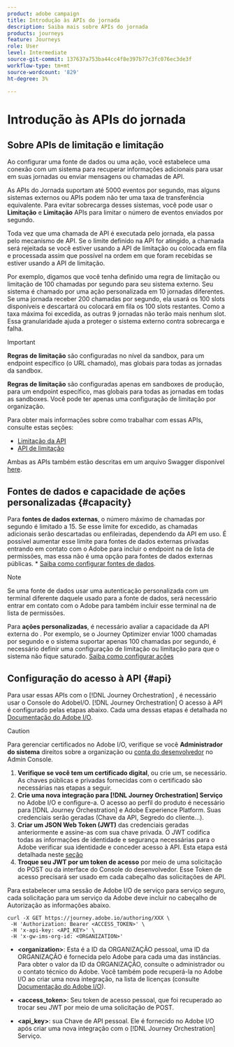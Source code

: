 ```yaml
---
product: adobe campaign
title: Introdução às APIs do jornada
description: Saiba mais sobre APIs do jornada
products: journeys
feature: Journeys
role: User
level: Intermediate
source-git-commit: 137637a753ba44cc4f8e397b77c3fc076ec3de3f
workflow-type: tm+mt
source-wordcount: '829'
ht-degree: 3%

---
```


# Introdução às APIs do jornada

## Sobre APIs de limitação e limitação

Ao configurar uma fonte de dados ou uma ação, você estabelece uma conexão com um sistema para recuperar informações adicionais para usar em suas jornadas ou enviar mensagens ou chamadas de API.

As APIs do Jornada suportam até 5000 eventos por segundo, mas alguns sistemas externos ou APIs podem não ter uma taxa de transferência equivalente. Para evitar sobrecarga desses sistemas, você pode usar o **Limitação** e **Limitação** APIs para limitar o número de eventos enviados por segundo.

Toda vez que uma chamada de API é executada pelo jornada, ela passa pelo mecanismo de API. Se o limite definido na API for atingido, a chamada será rejeitada se você estiver usando a API de limitação ou colocada em fila e processada assim que possível na ordem em que foram recebidas se estiver usando a API de limitação.

Por exemplo, digamos que você tenha definido uma regra de limitação ou limitação de 100 chamadas por segundo para seu sistema externo. Seu sistema é chamado por uma ação personalizada em 10 jornadas diferentes. Se uma jornada receber 200 chamadas por segundo, ela usará os 100 slots disponíveis e descartará ou colocará em fila os 100 slots restantes. Como a taxa máxima foi excedida, as outras 9 jornadas não terão mais nenhum slot. Essa granularidade ajuda a proteger o sistema externo contra sobrecarga e falha.

>[!IMPORTANT]
>
>**Regras de limitação** são configuradas no nível da sandbox, para um endpoint específico (o URL chamado), mas globais para todas as jornadas da sandbox.
>
>**Regras de limitação** são configuradas apenas em sandboxes de produção, para um endpoint específico, mas globais para todas as jornadas em todas as sandboxes. Você pode ter apenas uma configuração de limitação por organização.

Para obter mais informações sobre como trabalhar com essas APIs, consulte estas seções:

* [Limitação da API](capping.md)
* [API de limitação](throttling.md)

Ambas as APIs também estão descritas em um arquivo Swagger disponível [here](https://adobedocs.github.io/JourneyAPI/docs/).

## Fontes de dados e capacidade de ações personalizadas {#capacity}

Para **fontes de dados externas**, o número máximo de chamadas por segundo é limitado a 15. Se esse limite for excedido, as chamadas adicionais serão descartadas ou enfileiradas, dependendo da API em uso. É possível aumentar esse limite para fontes de dados externas privadas entrando em contato com o Adobe para incluir o endpoint na  de lista de permissões, mas essa não é uma opção para fontes de dados externas públicas. * [Saiba como configurar fontes de dados](../datasource/about-data-sources.md).

>[!NOTE]
>
>Se uma fonte de dados usar uma autenticação personalizada com um terminal diferente daquele usado para a fonte de dados, será necessário entrar em contato com o Adobe para também incluir esse terminal na  de lista de permissões.

Para **ações personalizadas**, é necessário avaliar a capacidade da API externa do . Por exemplo, se o Journey Optimizer enviar 1000 chamadas por segundo e o sistema suportar apenas 100 chamadas por segundo, é necessário definir uma configuração de limitação ou limitação para que o sistema não fique saturado. [Saiba como configurar ações](../action/action.md)

## Configuração do acesso à API {#api}

Para usar essas APIs com o [!DNL Journey Orchestration] , é necessário usar o Console do AdobeI/O. [!DNL Journey Orchestration] O acesso à API é configurado pelas etapas abaixo. Cada uma dessas etapas é detalhada no [Documentação do Adobe I/O](https://www.adobe.io/authentication/auth-methods.html#!AdobeDocs/adobeio-auth/master/AuthenticationOverview/ServiceAccountIntegration.md).

>[!CAUTION]
>
>Para gerenciar certificados no Adobe I/O, verifique se você <b>Administrador do sistema</b> direitos sobre a organização ou [conta do desenvolvedor](https://helpx.adobe.com/br/enterprise/using/manage-developers.html) no Admin Console.

1. **Verifique se você tem um certificado digital**, ou crie um, se necessário. As chaves públicas e privadas fornecidas com o certificado são necessárias nas etapas a seguir.
1. **Crie uma nova integração para [!DNL Journey Orchestration] Serviço** no Adobe I/O e configure-a. O acesso ao perfil do produto é necessário para [!DNL Journey Orchestration] e Adobe Experience Platform. Suas credenciais serão geradas (Chave da API, Segredo do cliente...).
1. **Criar um JSON Web Token (JWT)** das credenciais geradas anteriormente e assine-as com sua chave privada. O JWT codifica todas as informações de identidade e segurança necessárias para o Adobe verificar sua identidade e conceder acesso à API. Esta etapa está detalhada neste [seção](https://www.adobe.io/authentication/auth-methods.html#!AdobeDocs/adobeio-auth/master/JWT/JWT.md)
1. **Troque seu JWT por um token de acesso** por meio de uma solicitação do POST ou da interface do Console do desenvolvedor. Esse Token de acesso precisará ser usado em cada cabeçalho das solicitações de API.

Para estabelecer uma sessão de Adobe I/O de serviço para serviço seguro, cada solicitação para um serviço da Adobe deve incluir no cabeçalho de Autorização as informações abaixo.

```
curl -X GET https://journey.adobe.io/authoring/XXX \
 -H 'Authorization: Bearer <ACCESS_TOKEN>' \
 -H 'x-api-key: <API_KEY>' \
 -H 'x-gw-ims-org-id: <ORGANIZATION>'
```

* **&lt;organization>**: Esta é a ID da ORGANIZAÇÃO pessoal, uma ID da ORGANIZAÇÃO é fornecida pelo Adobe para cada uma das instâncias. Para obter o valor da ID da ORGANIZAÇÃO, consulte o administrador ou o contato técnico do Adobe. Você também pode recuperá-la no Adobe I/O ao criar uma nova integração, na lista de licenças (consulte <a href="https://www.adobe.io/authentication.html">Documentação do Adobe I/O</a>).

* **&lt;access_token>**: Seu token de acesso pessoal, que foi recuperado ao trocar seu JWT por meio de uma solicitação de POST.

* **&lt;api_key>**: sua Chave de API pessoal. Ele é fornecido no Adobe I/O após criar uma nova integração com o [!DNL Journey Orchestration] Serviço.
